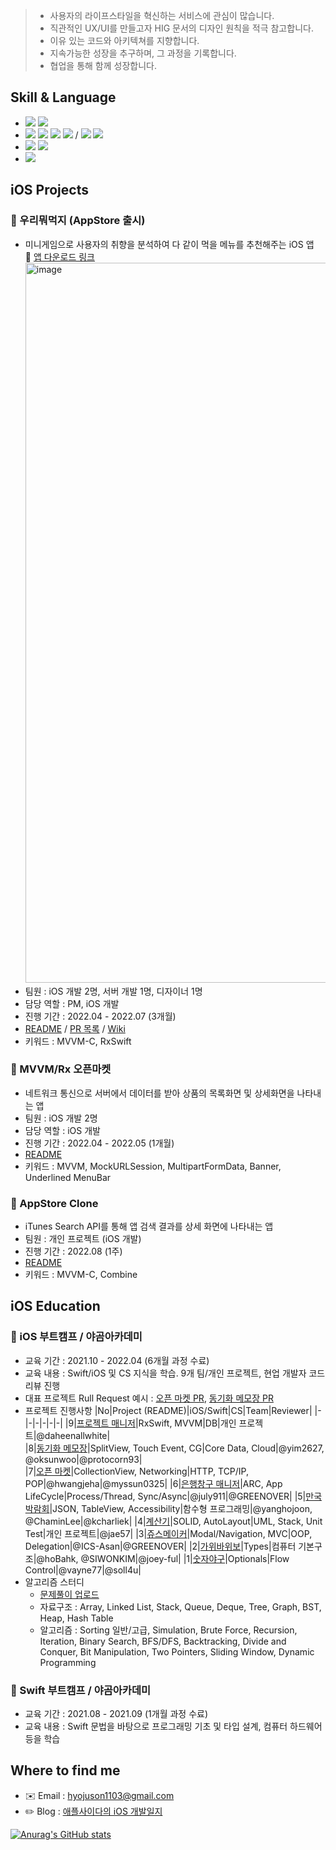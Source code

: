 > * 사용자의 라이프스타일을 혁신하는 서비스에 관심이 많습니다.
> * 직관적인 UX/UI를 만들고자 HIG 문서의 디자인 원칙을 적극 참고합니다.
> * 이유 있는 코드와 아키텍쳐를 지향합니다.
> * 지속가능한 성장을 추구하며, 그 과정을 기록합니다.
> * 협업을 통해 함께 성장합니다.

## Skill & Language
- <img src="https://img.shields.io/badge/iOS(UIKit)-181717?style=flat-square&logo=Apple&logoColor=Black"/> <img src="https://img.shields.io/badge/Swift-F05138?style=flat-square&logo=Swift&logoColor=white"/>
- <img src="https://img.shields.io/badge/RxSwift-b7178c?style=flat-square&logo=ReactiveX&logoColor=white"/> <img src="https://img.shields.io/badge/Combine-F05138?style=flat-square&logo=Swift&logoColor=white"/> <img src="https://img.shields.io/badge/Realm-39477F?style=flat-square&logo=Realm&logoColor=white"/> <img src="https://img.shields.io/badge/Firebase-FFCA28?style=flat-square&logo=Firebase&logoColor=181717"/> / <img src="https://img.shields.io/badge/SPM-F05138?style=flat-square&logo=Swift&logoColor=white"/> <img src="https://img.shields.io/badge/CocoaPods-EE3322?style=flat-square&logo=CocoaPods&logoColor=white"/>
- <img src="https://img.shields.io/badge/Git-F05032?style=flat-square&logo=Git&logoColor=white"/> <img src="https://img.shields.io/badge/GitHub-181717?style=flat-square&logo=GitHub&logoColor=white"/>
- <img src="https://img.shields.io/badge/TDD-009287?style=flat-square&logo=Cachet&logoColor=white"/>

## iOS Projects
### 🍙 우리뭐먹지 (AppStore 출시)
- 미니게임으로 사용자의 취향을 분석하여 다 같이 먹을 메뉴를 추천해주는 iOS 앱   
   🔗 [앱 다운로드 링크](https://apps.apple.com/app/1632157845)
   <img width="1152" alt="image" src="https://user-images.githubusercontent.com/70856586/178147195-49f6ccd8-1972-44aa-8abf-8e054bdc8839.png">
- 팀원 : iOS 개발 2명, 서버 개발 1명, 디자이너 1명
- 담당 역할 : PM, iOS 개발
- 진행 기간 : 2022.04 - 2022.07 (3개월)
- [README](https://github.com/just1103/WhatWeEat) / [PR 목록](https://github.com/just1103/WhatWeEat/pulls?q=is%3Apr+is%3Aclosed) / [Wiki](https://github.com/just1103/WhatWeEat/wiki)
- 키워드 : MVVM-C, RxSwift
   
### 🛒 MVVM/Rx 오픈마켓
- 네트워크 통신으로 서버에서 데이터를 받아 상품의 목록화면 및 상세화면을 나타내는 앱
- 팀원 : iOS 개발 2명
- 담당 역할 : iOS 개발
- 진행 기간 : 2022.04 - 2022.05 (1개월)
- [README](https://github.com/just1103/MVVM-RX-OpenMarket)
- 키워드 : MVVM, MockURLSession, MultipartFormData, Banner, Underlined MenuBar

### 📱 AppStore Clone
- iTunes Search API를 통해 앱 검색 결과를 상세 화면에 나타내는 앱
- 팀원 : 개인 프로젝트 (iOS 개발)
- 진행 기간 : 2022.08 (1주)
- [README](https://github.com/just1103/AppStore_Clone)
- 키워드 : MVVM-C, Combine

## iOS Education
### 🍎 iOS 부트캠프 / 야곰아카데미
* 교육 기간 : 2021.10 - 2022.04 (6개월 과정 수료) 
* 교육 내용 : Swift/iOS 및 CS 지식을 학습. 9개 팀/개인 프로젝트, 현업 개발자 코드리뷰 진행
* 대표 프로젝트 Rull Request 예시 : [오픈 마켓 PR](https://github.com/yagom-academy/ios-open-market/pull/114), [동기화 메모장 PR](https://github.com/yagom-academy/ios-cloud-notes/pull/88)
* 프로젝트 진행사항
  |No|Project (README)|iOS/Swift|CS|Team|Reviewer|
  |-|-|-|-|-|-|
  |9|[프로젝트 매니저](https://github.com/just1103/ios-project-manager/tree/step2-2Rx)|RxSwift, MVVM|DB|개인 프로젝트|@daheenallwhite|    
  |8|[동기화 메모장](https://github.com/just1103/ios-cloud-notes/tree/step3)|SplitView, Touch Event, CG|Core Data, Cloud|@yim2627, @oksunwoo|@protocorn93|  
  |7|[오픈 마켓](https://github.com/just1103/ios-open-market/tree/step3)|CollectionView, Networking|HTTP, TCP/IP, POP|@hwangjeha|@myssun0325|
  |6|[은행창구 매니저](https://github.com/just1103/ios-bank-manager/tree/step3)|ARC, App LifeCycle|Process/Thread, Sync/Async|@july911|@GREENOVER|
  |5|[만국박람회](https://github.com/just1103/ios-exposition-universelle)|JSON, TableView, Accessibility|함수형 프로그래밍|@yanghojoon, @ChaminLee|@kcharliek|
  |4|[계산기](https://github.com/just1103/ios-calculator-app/tree/step3)|SOLID, AutoLayout|UML, Stack, Unit Test|개인 프로젝트|@jae57|
  |3|[쥬스메이커](https://github.com/just1103/ios-juice-maker)|Modal/Navigation, MVC|OOP, Delegation|@ICS-Asan|@GREENOVER|
  |2|[가위바위보](https://github.com/just1103/ios-rock-paper-scissors)|Types|컴퓨터 기본구조|@hoBahk, @SIWONKIM|@joey-ful|
  |1|[숫자야구](https://github.com/just1103/ios-number-baseball)|Optionals|Flow Control|@vayne77|@soll4u|
* 알고리즘 스터디 
   - [문제풀이 업로드](https://github.com/Alg0rithm-Study/Algorithm_Study_A1/tree/applecider)
   - 자료구조 : Array, Linked List, Stack, Queue, Deque, Tree, Graph, BST, Heap, Hash Table
   - 알고리즘 : Sorting 일반/고급, Simulation, Brute Force, Recursion, Iteration, Binary Search, BFS/DFS, Backtracking, Divide and Conquer, Bit Manipulation, Two Pointers, Sliding Window, Dynamic Programming

### 🍎 Swift 부트캠프 / 야곰아카데미
* 교육 기간 : 2021.08 - 2021.09 (1개월 과정 수료)
* 교육 내용 : Swift 문법을 바탕으로 프로그래밍 기초 및 타입 설계, 컴퓨터 하드웨어 등을 학습

## Where to find me
* ✉️ Email : hyojuson1103@gmail.com
* ✏️ Blog : [애플사이다의 iOS 개발일지](https://applecider2020.tistory.com/)

[![Anurag's GitHub stats](https://github-readme-stats.vercel.app/api?username=just1103)](https://github.com/anuraghazra/github-readme-stats)
<!--
**just1103/just1103** is a ✨ _special_ ✨ repository because its `README.md` (this file) appears on your GitHub profile.
